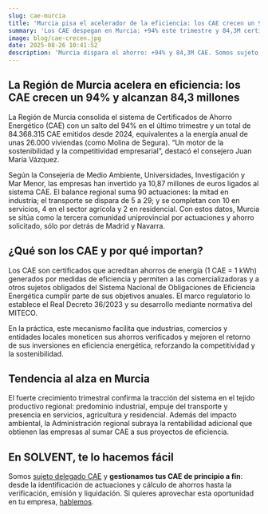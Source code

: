 ```yaml
---
slug: cae-murcia
title: 'Murcia pisa el acelerador de la eficiencia: los CAE crecen un 94%'
summary: 'Los CAE despegan en Murcia: +94% este trimestre y 84,3M certificados. Somos sujeto delegado CAE: tramitamos tus CAE de principio a fin.'
image: blog/cae-crecen.jpg
date: 2025-08-26 10:41:52
description: 'Murcia dispara el ahorro: +94% y 84,3M CAE. Somos sujeto delegado CAE y gestionamos tus CAE de principio a fin. ⚡'
---
```

## La Región de Murcia acelera en eficiencia: los CAE crecen un 94% y alcanzan 84,3 millones

La Región de Murcia consolida el sistema de Certificados de Ahorro Energético (CAE) con un salto del 94% en el último trimestre y un total de 84.368.315 CAE emitidos desde 2024, equivalentes a la energía anual de unas 26.000 viviendas (como Molina de Segura). “Un motor de la sostenibilidad y la competitividad empresarial”, destacó el consejero Juan María Vázquez.

Según la Consejería de Medio Ambiente, Universidades, Investigación y Mar Menor, las empresas han invertido ya 10,87 millones de euros ligados al sistema CAE. El balance regional suma 90 actuaciones: la mitad en industria; el transporte se dispara de 5 a 29; y se completan con 10 en servicios, 4 en el sector agrícola y 2 en residencial. Con estos datos, Murcia se sitúa como la tercera comunidad uniprovincial por actuaciones y ahorro solicitado, sólo por detrás de Madrid y Navarra.

## ¿Qué son los CAE y por qué importan?

Los CAE son certificados que acreditan ahorros de energía (1 CAE = 1 kWh) generados por medidas de eficiencia y permiten a las comercializadoras y a otros sujetos obligados del Sistema Nacional de Obligaciones de Eficiencia Energética cumplir parte de sus objetivos anuales. El marco regulatorio lo establece el Real Decreto 36/2023 y su desarrollo mediante normativa del MITECO.

En la práctica, este mecanismo facilita que industrias, comercios y entidades locales moneticen sus ahorros verificados y mejoren el retorno de sus inversiones en eficiencia energética, reforzando la competitividad y la sostenibilidad.

## Tendencia al alza en Murcia

El fuerte crecimiento trimestral confirma la tracción del sistema en el tejido productivo regional: predominio industrial, empuje del transporte y presencia en servicios, agricultura y residencial. Además del impacto ambiental, la Administración regional subraya la rentabilidad adicional que obtienen las empresas al sumar CAE a sus proyectos de eficiencia.

## En SOLVENT, te lo hacemos fácil

Somos [sujeto delegado CAE](/somos-sujeto-delegado-cae/) y **gestionamos tus CAE de principio a fin**: desde la identificación de actuaciones y cálculo de ahorros hasta la verificación, emisión y liquidación. Si quieres aprovechar esta oportunidad en tu empresa, [hablemos](/contacto/).

